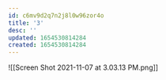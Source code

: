 ```yaml
---
id: c6mv9d2q7n2j8l0w96zor4o
title: '3'
desc: ''
updated: 1654530814284
created: 1654530814284
---
```

![[Screen Shot 2021-11-07 at 3.03.13 PM.png]]
